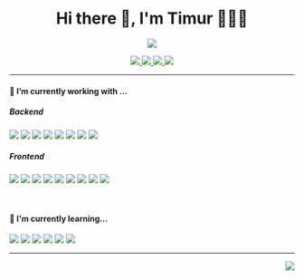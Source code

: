 <h1 align='center'> Hi there 👋, I'm Timur 👨🏻‍💻</h1>

<p align='center'>
  <a href="#">
    <img src="https://visitor-badge.glitch.me/badge?page_id=gazzati.gazzati??style=for-the-badge&logo=appveyor">
  </a>
</p>


<p align='center'>
  <a href="https://t.me/gazzati">
    <img src="https://img.shields.io/badge/-Telegram-0088CC?&style=for-the-badge&logo=telegram&logoColor=white"/>
  </a>
  <a href="mailto:gazzaevtimur@gmail.com">
    <img src="https://img.shields.io/badge/gmail-%23D14836.svg?&style=for-the-badge&logo=gmail&logoColor=white"/>
  </a>
  <a href="https://twitter.com/gazzaevtimur">
    <img src="https://img.shields.io/badge/twitter-%231DA1F2.svg?&style=for-the-badge&logo=twitter&logoColor=white"/>
  </a>
  <a href="https://www.linkedin.com/in/gazzati/">
    <img src="https://img.shields.io/badge/linkedin-%230077B5.svg?&style=for-the-badge&logo=linkedin&logoColor=white"/>
  </a>
</p>


<hr>

<h4>🔭  I’m currently working with ...</h4>

<h5>Backend</h5>

<p>
  <img src="https://img.shields.io/badge/typescript%20-%23007ACC.svg?&style=for-the-badge&logo=typescript&logoColor=white"/>
  <img src="https://img.shields.io/badge/node.js%20-%23339933.svg?&style=for-the-badge&logo=node.js&logoColor=white"/>
  <img src="https://img.shields.io/badge/Docker-2496ED?style=for-the-badge&logo=docker&logoColor=white"/>
  <img src="https://img.shields.io/badge/postgres-%23316192.svg?style=for-the-badge&logo=postgresql&logoColor=white"/>
  <img src="https://img.shields.io/badge/MongoDB-%234ea94b.svg?style=for-the-badge&logo=mongodb&logoColor=white"/>
  <img src="https://img.shields.io/badge/redis-%23DD0031.svg?style=for-the-badge&logo=redis&logoColor=white"/>
  <img src="https://img.shields.io/badge/Heroku-430098?style=for-the-badge&logo=heroku&logoColor=white"/>
  <img src="https://img.shields.io/badge/Jest-323330?style=for-the-badge&logo=Jest&logoColor=white"/>
  
  
</p>

<h5>Frontend</h5>

<p>
  <img src="https://img.shields.io/badge/html5%20-%23e34f26.svg?&style=for-the-badge&logo=html5&logoColor=white"/>
  <img src="https://img.shields.io/badge/CSS3-1572B6?&style=for-the-badge&logo=css3&logoColor=white"/>
  <img src="https://img.shields.io/badge/React-20232A?style=for-the-badge&logo=react&logoColor=61DAFB"/>
  <img src="https://img.shields.io/badge/redux-%23593d88.svg?style=for-the-badge&logo=redux&logoColor=white"/>
  <img src="https://img.shields.io/badge/MUI-%230081CB.svg?style=for-the-badge&logo=mui&logoColor=white">
  <img src="https://img.shields.io/badge/sass%20-%23cc6699.svg?&style=for-the-badge&logo=sass&logoColor=white"/>
  <img src="https://img.shields.io/badge/webpack-%238DD6F9.svg?style=for-the-badge&logo=webpack&logoColor=black"/>
  <img src="https://img.shields.io/badge/GULP-%23CF4647.svg?style=for-the-badge&logo=gulp&logoColor=white"/>
  <img src="https://img.shields.io/badge/Socket.io-black?style=for-the-badge&logo=socket.io&badgeColor=010101"/>
  
</p>

<br>

<h4>🚀  I'm currently learning...</h4>

<p >
  <img src="https://img.shields.io/badge/nginx-%23009639.svg?style=for-the-badge&logo=nginx&logoColor=white"/>
  <img src="https://img.shields.io/badge/gitlab%20ci-%23181717.svg?style=for-the-badge&logo=gitlab&logoColor=white"/>
  <img src="https://img.shields.io/badge/ansible-%231A1918.svg?style=for-the-badge&logo=ansible&logoColor=white"/>
  <img src="https://img.shields.io/badge/-ElasticSearch-005571?style=for-the-badge&logo=elasticsearch"/>
  <img src="https://img.shields.io/badge/web3.js-F16822?style=for-the-badge&logo=web3.js&logoColor=white"/>
  <img src="https://img.shields.io/badge/react_native-%2320232a.svg?style=for-the-badge&logo=react&logoColor=%2361DAFB"/>
</p>

<hr>

<p align="right">
  <a href="https://open.spotify.com/playlist/5jzEI5rgrp5PACV2TVX777?si=d5b4c2413a1f417c">
    <img src="https://img.shields.io/badge/spotify-%231ED760.svg?&style=for-the-badge&logo=spotify&logoColor=white"/>
  </a>
</p>
